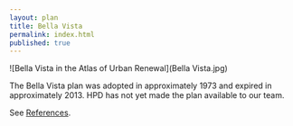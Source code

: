 ```yaml
---
layout: plan
title: Bella Vista
permalink: index.html
published: true
---
```


![Bella Vista in the Atlas of Urban Renewal](Bella Vista.jpg)

The Bella Vista plan was adopted in approximately 1973 and expired in approximately 2013. HPD has not yet made the plan available to our team.

See [References](http://www.urbanreviewer.org/#page=references.html).